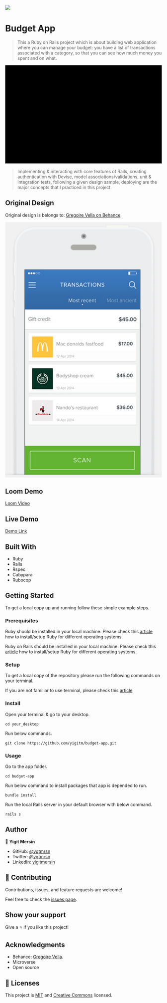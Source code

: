 ![](https://img.shields.io/badge/Microverse-blueviolet)

# Budget App

> This a Ruby on Rails project which is about building web application where you can manage your budget: you have a list of transactions associated with a category, so that you can see how much money you spent and on what.

![Design](/app/assets/images/app.gif)

> Implementing & interacting with core features of Rails, creating authentication with Devise, model associations/validations, unit & integration tests, following a given design sample, deploying are the major concepts that I practiced in this project.

## Original Design

Original design is belongs to: [Gregoire Vella on Behance](https://www.behance.net/gregoirevella).

![Original Design](/app/assets/images/design.png)

## Loom Demo

[Loom Video](https://loom.com/share/69a9b66816a94b5c89ee9e7616882786)

## Live Demo

[Demo Link](https://still-lake-49555.herokuapp.com/)

## Built With

- Ruby
- Rails
- Rspec
- Cabypara
- Rubocop

## Getting Started

To get a local copy up and running follow these simple example steps.

### Prerequisites

Ruby should be installed in your local machine. Please check this [article](https://www.theodinproject.com/lessons/ruby-installing-ruby) how to install/setup Ruby for different operating systems.

Ruby on Rails should be installed in your local machine. Please check this [article](https://www.theodinproject.com/lessons/ruby-on-rails-installing-rails) how to install/setup Ruby for different operating systems.

### Setup

To get a local copy of the repository please run the following commands on your terminal.

If you are not familiar to use terminal, please check this [article](https://www.theodinproject.com/courses/web-development-101/lessons/command-line-basics-web-development-101)

### Install

Open your terminal & go to your desktop.

```
cd your_desktop
```

Run below commands.

```
git clone https://github.com/yigitm/budget-app.git
```

### Usage

Go to the app folder.

```
cd budget-app
```

Run below command to install packages that app is depended to run.

```
bundle install
```

Run the local Rails server in your default browser with below command.

```
rails s
```

## Author

👤 **Yigit Mersin**

- GitHub: [@ygtmrsn](https://github.com/ygtmrsn)
- Twitter: [@ygtmrsn](https://twitter.com/ygtmrsn)
- LinkedIn: [yigitmersin](linkedin.com/in/yigitmersin)

## 🤝 Contributing

Contributions, issues, and feature requests are welcome!

Feel free to check the [issues page](https://github.com/yigitm/budget-app.git/issues).

## Show your support

Give a ⭐️ if you like this project!

## Acknowledgments

- Behance: [Gregoire Vella](https://www.behance.net/gregoirevella).
- Microverse
- Open source

## 📝 Licenses

This project is [MIT](https://github.com/git/git-scm.com/blob/main/MIT-LICENSE.txt) and [Creative Commons](https://creativecommons.org/licenses/by-nc/4.0/) licensed.
